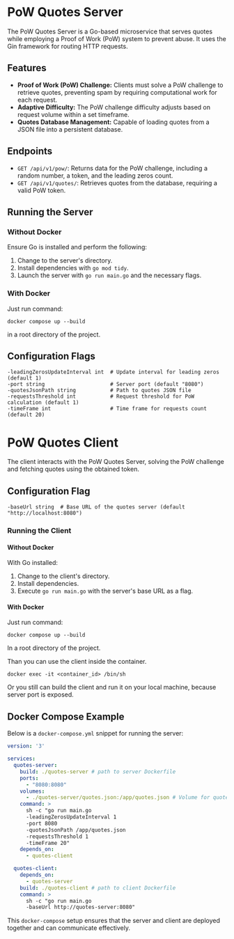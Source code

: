 # PoW Quotes Server

The PoW Quotes Server is a Go-based microservice that serves quotes while employing a Proof of Work (PoW) system to prevent abuse. It uses the Gin framework for routing HTTP requests.

## Features

- **Proof of Work (PoW) Challenge:** Clients must solve a PoW challenge to retrieve quotes, preventing spam by requiring computational work for each request.
- **Adaptive Difficulty:** The PoW challenge difficulty adjusts based on request volume within a set timeframe.
- **Quotes Database Management:** Capable of loading quotes from a JSON file into a persistent database.

## Endpoints

- `GET /api/v1/pow/`: Returns data for the PoW challenge, including a random number, a token, and the leading zeros count.
- `GET /api/v1/quotes/`: Retrieves quotes from the database, requiring a valid PoW token.

## Running the Server

### Without Docker

Ensure Go is installed and perform the following:

1. Change to the server's directory.
2. Install dependencies with `go mod tidy`.
3. Launch the server with `go run main.go` and the necessary flags.

### With Docker

Just run command:

```shell
docker compose up --build
```
in a root directory of the project.

## Configuration Flags

```shell
-leadingZerosUpdateInterval int  # Update interval for leading zeros (default 1)
-port string                     # Server port (default "8080")
-quotesJsonPath string           # Path to quotes JSON file
-requestsThreshold int           # Request threshold for PoW calculation (default 1)
-timeFrame int                   # Time frame for requests count (default 20)
```

# PoW Quotes Client

The client interacts with the PoW Quotes Server, solving the PoW challenge and fetching quotes using the obtained token.

## Configuration Flag

```shell
-baseUrl string  # Base URL of the quotes server (default "http://localhost:8080")
```

### Running the Client

#### Without Docker

With Go installed:

1. Change to the client's directory.
2. Install dependencies.
3. Execute `go run main.go` with the server's base URL as a flag.

#### With Docker

Just run command:

```shell
docker compose up --build
```

In a root directory of the project.

Than you can use the client inside the container.

 ```shell
docker exec -it <container_id> /bin/sh
```

Or you still can build the client and run it on your local machine, because server port is exposed.

## Docker Compose Example

Below is a `docker-compose.yml` snippet for running the server:

```yaml
version: '3'

services:
  quotes-server:
    build: ./quotes-server # path to server Dockerfile
    ports:
      - "8080:8080"
    volumes:
      - ./quotes-server/quotes.json:/app/quotes.json # Volume for quotes.json file
    command: >
      sh -c "go run main.go
      -leadingZerosUpdateInterval 1
      -port 8080
      -quotesJsonPath /app/quotes.json
      -requestsThreshold 1
      -timeFrame 20"
    depends_on:
      - quotes-client

  quotes-client:
    depends_on:
      - quotes-server
    build: ./quotes-client # path to client Dockerfile
    command: >
      sh -c "go run main.go
      -baseUrl http://quotes-server:8080"

```

This `docker-compose` setup ensures that the server and client are deployed together and can communicate effectively.
